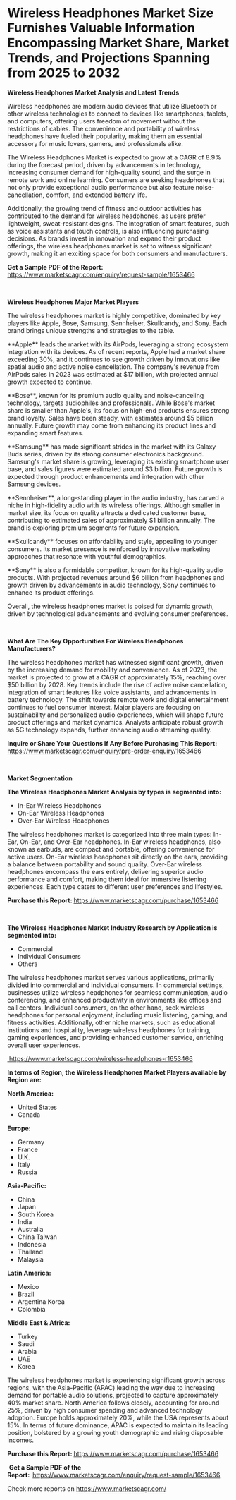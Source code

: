 <p><h1>Wireless Headphones Market Size Furnishes Valuable Information Encompassing Market Share, Market Trends, and Projections Spanning from 2025 to 2032</h1></p><p><strong>Wireless Headphones Market Analysis and Latest Trends</strong></p>
<p><p>Wireless headphones are modern audio devices that utilize Bluetooth or other wireless technologies to connect to devices like smartphones, tablets, and computers, offering users freedom of movement without the restrictions of cables. The convenience and portability of wireless headphones have fueled their popularity, making them an essential accessory for music lovers, gamers, and professionals alike.</p><p>The Wireless Headphones Market is expected to grow at a CAGR of 8.9% during the forecast period, driven by advancements in technology, increasing consumer demand for high-quality sound, and the surge in remote work and online learning. Consumers are seeking headphones that not only provide exceptional audio performance but also feature noise-cancellation, comfort, and extended battery life.</p><p>Additionally, the growing trend of fitness and outdoor activities has contributed to the demand for wireless headphones, as users prefer lightweight, sweat-resistant designs. The integration of smart features, such as voice assistants and touch controls, is also influencing purchasing decisions. As brands invest in innovation and expand their product offerings, the wireless headphones market is set to witness significant growth, making it an exciting space for both consumers and manufacturers.</p></p>
<p><strong>Get a Sample PDF of the Report:&nbsp;</strong> <a href="https://www.marketscagr.com/enquiry/request-sample/1653466?utm_campaign=3220&utm_medium=2&utm_source=Github&utm_content=ia&utm_term=05032025&utm_id=wireless-headphones">https://www.marketscagr.com/enquiry/request-sample/1653466</a></p>
<p>&nbsp;</p>
<p><strong>Wireless Headphones Major Market Players</strong></p>
<p><p>The wireless headphones market is highly competitive, dominated by key players like Apple, Bose, Samsung, Sennheiser, Skullcandy, and Sony. Each brand brings unique strengths and strategies to the table.</p><p>**Apple** leads the market with its AirPods, leveraging a strong ecosystem integration with its devices. As of recent reports, Apple had a market share exceeding 30%, and it continues to see growth driven by innovations like spatial audio and active noise cancellation. The company's revenue from AirPods sales in 2023 was estimated at $17 billion, with projected annual growth expected to continue.</p><p>**Bose**, known for its premium audio quality and noise-canceling technology, targets audiophiles and professionals. While Bose's market share is smaller than Apple's, its focus on high-end products ensures strong brand loyalty. Sales have been steady, with estimates around $5 billion annually. Future growth may come from enhancing its product lines and expanding smart features.</p><p>**Samsung** has made significant strides in the market with its Galaxy Buds series, driven by its strong consumer electronics background. Samsung's market share is growing, leveraging its existing smartphone user base, and sales figures were estimated around $3 billion. Future growth is expected through product enhancements and integration with other Samsung devices.</p><p>**Sennheiser**, a long-standing player in the audio industry, has carved a niche in high-fidelity audio with its wireless offerings. Although smaller in market size, its focus on quality attracts a dedicated customer base, contributing to estimated sales of approximately $1 billion annually. The brand is exploring premium segments for future expansion.</p><p>**Skullcandy** focuses on affordability and style, appealing to younger consumers. Its market presence is reinforced by innovative marketing approaches that resonate with youthful demographics.</p><p>**Sony** is also a formidable competitor, known for its high-quality audio products. With projected revenues around $6 billion from headphones and growth driven by advancements in audio technology, Sony continues to enhance its product offerings.</p><p>Overall, the wireless headphones market is poised for dynamic growth, driven by technological advancements and evolving consumer preferences.</p></p>
<p>&nbsp;</p>
<p><strong>What Are The Key Opportunities For Wireless Headphones Manufacturers?</strong></p>
<p><p>The wireless headphones market has witnessed significant growth, driven by the increasing demand for mobility and convenience. As of 2023, the market is projected to grow at a CAGR of approximately 15%, reaching over $50 billion by 2028. Key trends include the rise of active noise cancellation, integration of smart features like voice assistants, and advancements in battery technology. The shift towards remote work and digital entertainment continues to fuel consumer interest. Major players are focusing on sustainability and personalized audio experiences, which will shape future product offerings and market dynamics. Analysts anticipate robust growth as 5G technology expands, further enhancing audio streaming quality.</p></p>
<p><strong>Inquire or Share Your Questions If Any Before Purchasing This Report:</strong> <a href="https://www.marketscagr.com/enquiry/pre-order-enquiry/1653466?utm_campaign=3220&utm_medium=2&utm_source=Github&utm_content=ia&utm_term=05032025&utm_id=wireless-headphones">https://www.marketscagr.com/enquiry/pre-order-enquiry/1653466</a></p>
<p>&nbsp;</p>
<p><strong>Market Segmentation</strong></p>
<p><strong>The Wireless Headphones Market Analysis by types is segmented into:</strong></p>
<p><ul><li>In-Ear Wireless Headphones</li><li>On-Ear Wireless Headphones</li><li>Over-Ear Wireless Headphones</li></ul></p>
<p><p>The wireless headphones market is categorized into three main types: In-Ear, On-Ear, and Over-Ear headphones. In-Ear wireless headphones, also known as earbuds, are compact and portable, offering convenience for active users. On-Ear wireless headphones sit directly on the ears, providing a balance between portability and sound quality. Over-Ear wireless headphones encompass the ears entirely, delivering superior audio performance and comfort, making them ideal for immersive listening experiences. Each type caters to different user preferences and lifestyles.</p></p>
<p><strong>Purchase this Report:&nbsp;</strong><a href="https://www.marketscagr.com/purchase/1653466?utm_campaign=3220&utm_medium=2&utm_source=Github&utm_content=ia&utm_term=05032025&utm_id=wireless-headphones">https://www.marketscagr.com/purchase/1653466</a></p>
<p>&nbsp;</p>
<p><strong>The Wireless Headphones Market Industry Research by Application is segmented into:</strong></p>
<p><ul><li>Commercial</li><li>Individual Consumers</li><li>Others</li></ul></p>
<p><p>The wireless headphones market serves various applications, primarily divided into commercial and individual consumers. In commercial settings, businesses utilize wireless headphones for seamless communication, audio conferencing, and enhanced productivity in environments like offices and call centers. Individual consumers, on the other hand, seek wireless headphones for personal enjoyment, including music listening, gaming, and fitness activities. Additionally, other niche markets, such as educational institutions and hospitality, leverage wireless headphones for training, gaming experiences, and providing enhanced customer service, enriching overall user experiences.</p></p>
<p><a href="https://www.marketscagr.com/wireless-headphones-r1653466?utm_campaign=3220&utm_medium=2&utm_source=Github&utm_content=ia&utm_term=05032025&utm_id=wireless-headphones">&nbsp;https://www.marketscagr.com/wireless-headphones-r1653466</a></p>
<p><strong>In terms of Region, the Wireless Headphones Market Players available by Region are:</strong></p>
<p>
    <p> <strong> North America: </strong>
        <ul>
            <li>United States</li>
            <li>Canada</li>
        </ul>
        </p> 
    <p> <strong> Europe: </strong>
        <ul>
            <li>Germany</li>
            <li>France</li>
            <li>U.K.</li>
            <li>Italy</li>
            <li>Russia</li>
        </ul>
        </p> 
    <p> <strong> Asia-Pacific: </strong>
        <ul>
            <li>China</li>
            <li>Japan</li>
            <li>South Korea</li>
            <li>India</li>
            <li>Australia</li>
            <li>China Taiwan</li>
            <li>Indonesia</li>
            <li>Thailand</li>
            <li>Malaysia</li>
        </ul>
        </p> 
    <p> <strong> Latin America: </strong>
        <ul>
            <li>Mexico</li>
            <li>Brazil</li>
            <li>Argentina Korea</li>
            <li>Colombia</li>
        </ul>
        </p> 
    <p> <strong> Middle East & Africa: </strong>
        <ul>
            <li>Turkey</li>
            <li>Saudi</li>
            <li>Arabia</li>
            <li>UAE</li>
            <li>Korea</li>
        </ul>
    </p>
    </p>
<p><p>The wireless headphones market is experiencing significant growth across regions, with the Asia-Pacific (APAC) leading the way due to increasing demand for portable audio solutions, projected to capture approximately 40% market share. North America follows closely, accounting for around 25%, driven by high consumer spending and advanced technology adoption. Europe holds approximately 20%, while the USA represents about 15%. In terms of future dominance, APAC is expected to maintain its leading position, bolstered by a growing youth demographic and rising disposable incomes.</p></p>
<p><strong>Purchase this Report: </strong><a href="https://www.marketscagr.com/purchase/1653466?utm_campaign=3220&utm_medium=2&utm_source=Github&utm_content=ia&utm_term=05032025&utm_id=wireless-headphones">https://www.marketscagr.com/purchase/1653466</a></p>
<p>&nbsp;<strong>Get a Sample PDF of the Report:&nbsp;&nbsp;</strong><a href="https://www.marketscagr.com/enquiry/request-sample/1653466?utm_campaign=3220&utm_medium=2&utm_source=Github&utm_content=ia&utm_term=05032025&utm_id=wireless-headphones">https://www.marketscagr.com/enquiry/request-sample/1653466</a></p>
<p><strong></strong></p>
<p>Check more reports on <a href="https://www.marketscagr.com/?utm_campaign=3220&utm_medium=2&utm_source=Github&utm_content=ia&utm_term=05032025&utm_id=wireless-headphones">https://www.marketscagr.com/</a></p>